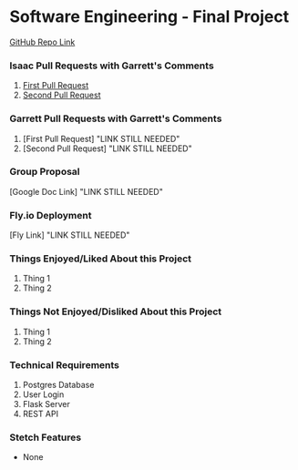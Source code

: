 # Software Engineering - Final Project
[GitHub Repo Link](https://github.com/isaacdll23/group-project-cs3398.git "Final Project")

### Isaac Pull Requests with Garrett's Comments
1. [First Pull Request](https://github.com/isaacdll23/group-project-cs3398/pull/1)
2. [Second Pull Request](https://github.com/isaacdll23/group-project-cs3398/pull/2)

### Garrett Pull Requests with Garrett's Comments
1. [First Pull Request] "LINK STILL NEEDED"
2. [Second Pull Request] "LINK STILL NEEDED"

### Group Proposal
[Google Doc Link] "LINK STILL NEEDED"

### Fly.io Deployment
[Fly Link] "LINK STILL NEEDED"

### Things Enjoyed/Liked About this Project
1. Thing 1
2. Thing 2

### Things Not Enjoyed/Disliked About this Project
1. Thing 1
2. Thing 2

### Technical Requirements
1. Postgres Database
2. User Login
3. Flask Server
4. REST API

### Stetch Features
* None
